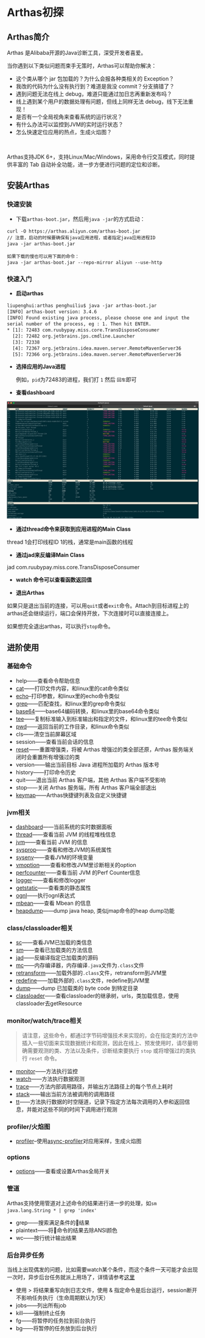 # Arthas初探

## Arthas简介

Arthas 是Alibaba开源的Java诊断工具，深受开发者喜爱。

当你遇到以下类似问题而束手无策时，Arthas可以帮助你解决：

- 这个类从哪个 jar 包加载的？为什么会报各种类相关的 Exception？
- 我改的代码为什么没有执行到？难道是我没 commit？分支搞错了？
- 遇到问题无法在线上 debug，难道只能通过加日志再重新发布吗？
- 线上遇到某个用户的数据处理有问题，但线上同样无法 debug，线下无法重现！
- 是否有一个全局视角来查看系统的运行状况？
- 有什么办法可以监控到JVM的实时运行状态？
- 怎么快速定位应用的热点，生成火焰图？

 &nbsp;

Arthas支持JDK 6+，支持Linux/Mac/Windows，采用命令行交互模式，同时提供丰富的 Tab 自动补全功能，进一步方便进行问题的定位和诊断。

## 安装Arthas

### 快速安装

- 下载`arthas-boot.jar`，然后用`java -jar`的方式启动：

```
curl -O https://arthas.aliyun.com/arthas-boot.jar
// 注意，启动的时候要确保有java应用进程，或者指定java应用进程ID
java -jar arthas-boot.jar

如果下载的慢也可以用下面的命令：
java -jar arthas-boot.jar --repo-mirror aliyun --use-http
```

### 快速入门

- **启动arthas**

```
liupenghui:arthas penghuiliu$ java -jar arthas-boot.jar
[INFO] arthas-boot version: 3.4.6
[INFO] Found existing java process, please choose one and input the serial number of the process, eg : 1. Then hit ENTER.
* [1]: 72483 com.ruubypay.miss.core.TransDisposeConsumer
  [2]: 72482 org.jetbrains.jps.cmdline.Launcher
  [3]: 72338
  [4]: 72367 org.jetbrains.idea.maven.server.RemoteMavenServer36
  [5]: 72366 org.jetbrains.idea.maven.server.RemoteMavenServer36
```
- **选择应用的Java进程**

  例如，`pid`为72483的进程，我们打 `1` 然后 `回车`即可

- **查看dashboard**

 ![avatar](_media/../../../../_media/image/中间件/1612438399534.jpg)   

- **通过thread命令来获取到应用进程的Main Class**

thread 1会打印线程ID 1的栈，通常是main函数的线程

- **通过jad来反编译Main Class**

jad com.ruubypay.miss.core.TransDisposeConsumer

- **watch 命令可以查看函数返回值**

- **退出Arthas**

如果只是退出当前的连接，可以用`quit`或者`exit`命令。Attach到目标进程上的arthas还会继续运行，端口会保持开放，下次连接时可以直接连接上。

如果想完全退出arthas，可以执行`stop`命令。

## 进阶使用

### 基础命令

- help——查看命令帮助信息
- [cat](https://arthas.gitee.io/cat.html)——打印文件内容，和linux里的cat命令类似
- [echo](https://arthas.gitee.io/echo.html)–打印参数，和linux里的echo命令类似
- [grep](https://arthas.gitee.io/grep.html)——匹配查找，和linux里的grep命令类似
- [base64](https://arthas.gitee.io/base64.html)——base64编码转换，和linux里的base64命令类似
- [tee](https://arthas.gitee.io/tee.html)——复制标准输入到标准输出和指定的文件，和linux里的tee命令类似
- [pwd](https://arthas.gitee.io/pwd.html)——返回当前的工作目录，和linux命令类似
- cls——清空当前屏幕区域
- session——查看当前会话的信息
- [reset](https://arthas.gitee.io/reset.html)——重置增强类，将被 Arthas 增强过的类全部还原，Arthas 服务端关闭时会重置所有增强过的类
- version——输出当前目标 Java 进程所加载的 Arthas 版本号
- history——打印命令历史
- quit——退出当前 Arthas 客户端，其他 Arthas 客户端不受影响
- stop——关闭 Arthas 服务端，所有 Arthas 客户端全部退出
- [keymap](https://arthas.gitee.io/keymap.html)——Arthas快捷键列表及自定义快捷键

### jvm相关

- [dashboard](https://arthas.gitee.io/dashboard.html)——当前系统的实时数据面板
- [thread](https://arthas.gitee.io/thread.html)——查看当前 JVM 的线程堆栈信息
- [jvm](https://arthas.gitee.io/jvm.html)——查看当前 JVM 的信息
- [sysprop](https://arthas.gitee.io/sysprop.html)——查看和修改JVM的系统属性
- [sysenv](https://arthas.gitee.io/sysenv.html)——查看JVM的环境变量
- [vmoption](https://arthas.gitee.io/vmoption.html)——查看和修改JVM里诊断相关的option
- [perfcounter](https://arthas.gitee.io/perfcounter.html)——查看当前 JVM 的Perf Counter信息
- [logger](https://arthas.gitee.io/logger.html)——查看和修改logger
- [getstatic](https://arthas.gitee.io/getstatic.html)——查看类的静态属性
- [ognl](https://arthas.gitee.io/ognl.html)——执行ognl表达式
- [mbean](https://arthas.gitee.io/mbean.html)——查看 Mbean 的信息
- [heapdump](https://arthas.gitee.io/heapdump.html)——dump java heap, 类似jmap命令的heap dump功能

### class/classloader相关

- [sc](https://arthas.gitee.io/sc.html)——查看JVM已加载的类信息
- [sm](https://arthas.gitee.io/sm.html)——查看已加载类的方法信息
- [jad](https://arthas.gitee.io/jad.html)——反编译指定已加载类的源码
- [mc](https://arthas.gitee.io/mc.html)——内存编译器，内存编译`.java`文件为`.class`文件
- [retransform](https://arthas.gitee.io/retransform.html)——加载外部的`.class`文件，retransform到JVM里
- [redefine](https://arthas.gitee.io/redefine.html)——加载外部的`.class`文件，redefine到JVM里
- [dump](https://arthas.gitee.io/dump.html)——dump 已加载类的 byte code 到特定目录
- [classloader](https://arthas.gitee.io/classloader.html)——查看classloader的继承树，urls，类加载信息，使用classloader去getResource

### monitor/watch/trace相关

> 请注意，这些命令，都通过字节码增强技术来实现的，会在指定类的方法中插入一些切面来实现数据统计和观测，因此在线上、预发使用时，请尽量明确需要观测的类、方法以及条件，诊断结束要执行 `stop` 或将增强过的类执行 `reset` 命令。

- [monitor](https://arthas.gitee.io/monitor.html)——方法执行监控
- [watch](https://arthas.gitee.io/watch.html)——方法执行数据观测
- [trace](https://arthas.gitee.io/trace.html)——方法内部调用路径，并输出方法路径上的每个节点上耗时
- [stack](https://arthas.gitee.io/stack.html)——输出当前方法被调用的调用路径
- [tt](https://arthas.gitee.io/tt.html)——方法执行数据的时空隧道，记录下指定方法每次调用的入参和返回信息，并能对这些不同的时间下调用进行观测

### profiler/火焰图

- [profiler](https://arthas.gitee.io/profiler.html)–使用[async-profiler](https://github.com/jvm-profiling-tools/async-profiler)对应用采样，生成火焰图

### options

- [options](https://arthas.gitee.io/options.html)——查看或设置Arthas全局开关

### 管道

Arthas支持使用管道对上述命令的结果进行进一步的处理，如`sm java.lang.String * | grep 'index'`

- grep——搜索满足条件的结果
- plaintext——将命令的结果去除ANSI颜色
- wc——按行统计输出结果

### 后台异步任务

当线上出现偶发的问题，比如需要watch某个条件，而这个条件一天可能才会出现一次时，异步后台任务就派上用场了，详情请参考[这里](https://arthas.gitee.io/async.html)

- 使用 > 将结果重写向到日志文件，使用 & 指定命令是后台运行，session断开不影响任务执行（生命周期默认为1天）
- jobs——列出所有job
- kill——强制终止任务
- fg——将暂停的任务拉到前台执行
- bg——将暂停的任务放到后台执行